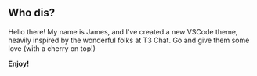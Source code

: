 ## Who dis?

Hello there! My name is James, and I've created a new VSCode theme, heavily inspired by the wonderful folks at T3 Chat. Go and give them some love (with a cherry on top!)

**Enjoy!**
